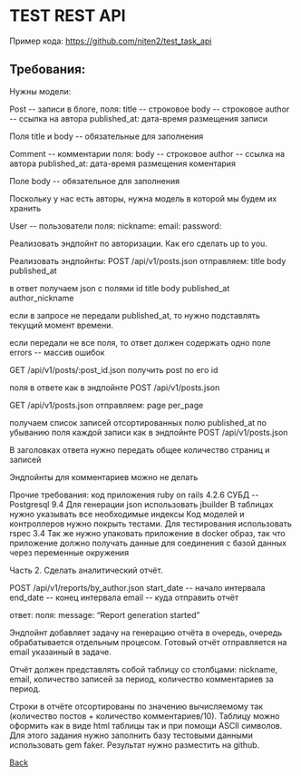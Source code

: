 # TEST REST API

Пример кода: https://github.com/niten2/test_task_api

## Требования:

Нужны модели:

Post -- записи в блоге,
поля:
  title -- строковое
  body -- строковое
  author -- ссылка на автора
  published_at: дата-время размещения записи

  Поля title и body -- обязательные для заполнения

Comment -- комментарии
поля:
  body -- строковое
  author -- ссылка на автора
  published_at: дата-время размещения коментария

  Поле body -- обязательное для заполнения

Поскольку у нас есть авторы, нужна модель в которой мы будем их хранить

User -- пользователи
поля:
  nickname:
  email:
  password:

Реализовать эндпойнт по авторизации. Как его сделать up to you.

Реализовать эндпойнты:
POST /api/v1/posts.json
  отправляем:
    title
    body
    published_at

  в ответ получаем json с полями
    id
    title
    body
    published_at
    author_nickname

  если в запросе не передали published_at, то нужно подставлять текущий момент времени.

  если передали не все поля, то ответ должен содержать одно поле
    errors -- массив ошибок

GET /api/v1/posts/:post_id.json
  получить post по его id

  поля в ответе как в эндпойнте POST /api/v1/posts.json

GET /api/v1/posts.json
  отправляем:
    page
    per_page

  получаем список записей отсортированных полю published_at по убыванию
  поля каждой записи как в эндпойнте POST /api/v1/posts.json

  В заголовках ответа нужно передать общее количество страниц и записей

Эндпойнты для комментариев можно не делать

Прочие требования:
  код приложения ruby on rails 4.2.6
  СУБД -- Postgresql 9.4
  Для генерации json использовать jbuilder
  В таблицах нужно указывать все необходимые индексы
  Код моделей и контроллеров нужно покрыть тестами.
  Для тестирования использовать rspec 3.4
  Так же нужно упаковать приложение в docker образ,  так что приложение должно получать данные для соединения с базой данных через переменные окружения

Часть 2.  Сделать аналитический отчёт.

POST /api/v1/reports/by_author.json
  start_date -- начало интервала
  end_date -- конец интервала
  email -- куда отправить отчёт

ответ:
  поля: message: “Report generation started”

Эндпойнт добавляет задачу на генерацию отчёта в очередь, очередь обрабатывается отдельным процесом. Готовый отчёт отправляется на email указанный в задаче.

Отчёт должен представлять собой таблицу со столбцами:
  nickname,
  email,
  количество записей за период,
  количество комментариев за период.

Строки в отчёте отсортированы по значению вычисляемому так (количество постов + количество комментариев/10).
Таблицу можно оформить как в виде html таблицы так и при помощи ASCII символов.
Для этого задания нужно заполнить базу тестовыми данными использовать gem faker.
Результат нужно разместить на github.

[Back](https://github.com/niten2/test_tasks)
